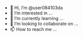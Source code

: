 - 👋 Hi, I’m @user084103da
- 👀 I’m interested in ...
- 🌱 I’m currently learning ...
- 💞️ I’m looking to collaborate on ...
- 📫 How to reach me ...

<!---
user084103da/user084103da is a ✨ special ✨ repository because its `README.md` (this file) appears on your GitHub profile.
You can click the Preview link to take a look at your changes.
--->
